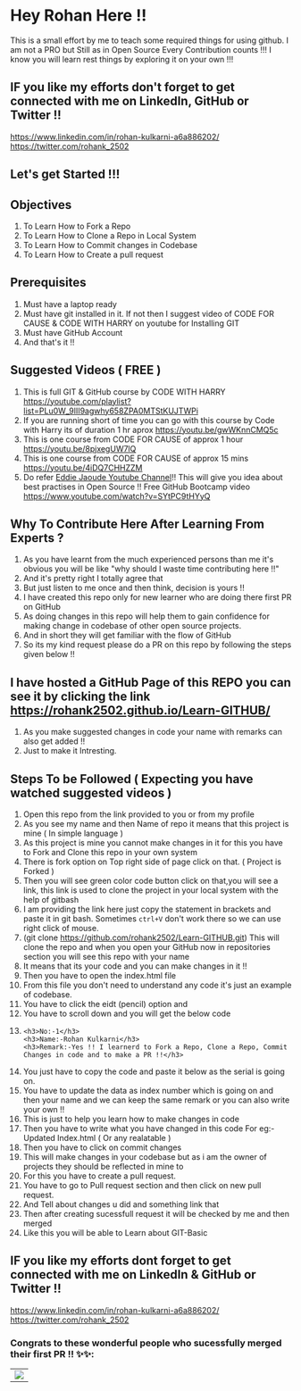 # Hey Rohan Here !!
  This is a small effort by me to teach some required things for using github.
  I am not a PRO but Still as in Open Source Every Contribution counts !!!
  I know you will learn rest things by exploring it on your own !!!
  
 ## IF you like my efforts don't forget to get connected with me on LinkedIn, GitHub or Twitter !!
 https://www.linkedin.com/in/rohan-kulkarni-a6a886202/<br>
 https://twitter.com/rohank_2502
 
## Let's get Started !!!

## Objectives 
1. To Learn How to Fork a Repo 
2. To Learn How to  Clone a Repo in Local System 
3. To Learn How to Commit changes in Codebase 
4. To Learn How to Create a pull request 

## Prerequisites 
1. Must have a laptop ready
2. Must have git installed in it. If not then I suggest video of CODE FOR CAUSE & CODE WITH HARRY on youtube  for Installing GIT
3. Must have GitHub Account 
4. And that's it !!

## Suggested Videos ( FREE ) 
1. This is full GIT & GitHub course by CODE WITH HARRY  https://youtube.com/playlist?list=PLu0W_9lII9agwhy658ZPA0MTStKUJTWPi   
2. If you are running short of time you can go with this course by Code with Harry its of duration 1 hr aprox https://youtu.be/gwWKnnCMQ5c   
3. This is one course from CODE FOR CAUSE of approx 1 hour https://youtu.be/8pjxegUW7lQ<br>
4. This is one course from CODE FOR CAUSE of approx 15 mins https://youtu.be/4iDQ7CHHZZM<br>
5. Do refer [Eddie Jaoude Youtube Channel](http://youtube.com/eddiejaoude)!! This will give you idea about best practises in Open Source !! Free GitHub Bootcamp video https://www.youtube.com/watch?v=SYtPC9tHYyQ

## Why To Contribute Here After Learning From Experts ?
1. As you have learnt from the much experienced persons than me it's obvious you will be like "why should I waste time contributing here !!"
2. And it's pretty right I totally agree that 
3. But just listen to me once and then think, decision is  yours !!
4. I have created this repo only for new learner who are doing there first PR on GitHub
5. As doing changes in this repo will help them to gain confidence for making change in codebase of other open source projects.
6. And in short  they will get familiar with the flow of GitHub
7. So its my kind request please do a PR on this repo by following the steps given below !!

## I have hosted a GitHub Page of this REPO you can see it by clicking the link <br>https://rohank2502.github.io/Learn-GITHUB/
1. As you make suggested changes in code your name with remarks can also get added !! 
2. Just to make it Intresting.

## Steps To be Followed ( Expecting you have  watched suggested videos )
1. Open this repo from the link provided to you or from my profile 
2. As you see my name and then Name of repo it means that this project is mine ( In simple language )
3. As this project is mine you  cannot make changes in it for this you have to Fork and Clone this repo in your own system 
4. There is fork option on Top right side of page click on that. ( Project is Forked )
5. Then you will see green color code button click on that,you will see a link, this link is used to clone the project in your local system with the help of gitbash
6. I am providing the link here just copy the statement in brackets and paste it in git bash. Sometimes `ctrl+V` don't work there  so we can use right click of mouse.
7. (git clone https://github.com/rohank2502/Learn-GITHUB.git) This will clone the repo and when you open your GitHub now in repositories section you will see this repo with your name 
8. It means that its your code and you can make changes in it !!
9. Then you have to open the index.html file 
10. From this file you don't need to understand any code it's just an example of codebase.
11. You have to click the eidt (pencil) option and 
12. You have to scroll down and you will get the below code 
13. 
        <h3>No:-1</h3>
        <h3>Name:-Rohan Kulkarni</h3> 
        <h3>Remark:-Yes !! I learnerd to Fork a Repo, Clone a Repo, Commit Changes in code and to make a PR !!</h3>
 13. You just have to copy the code and paste it below as the serial is going on.
 14. You have to update the data as index number which is going on and then your name and we can keep the same remark or you can also write your own !!
 15. This is just to help you learn how to make changes in code 
 16. Then you have to write what you have changed in this code For eg:- Updated Index.html ( Or any realatable )
 17. Then you have to click on commit changes 
 18. This will make changes in your codebase but as i am the owner of projects they should be reflected in mine to 
 19. For this you have to create a pull request.
 20. You have to go to Pull request section and then click on new pull request. 
 21. And Tell about changes u did and something link that 
 22. Then after creating sucessfull request it will be checked by me and then merged
 23. Like this you will be able to Learn about GIT-Basic 
 
 ## IF you like my efforts dont forget to get connected with me on LinkedIn & GitHub or Twitter !!
 https://www.linkedin.com/in/rohan-kulkarni-a6a886202/<br>
 https://twitter.com/rohank_2502
 
 
 
### Congrats to these wonderful people who sucessfully merged their first PR !! ✨✨:

<table>
	<tr>
		<td>
			<a href="https://github.com/ rohank2502 /
Learn-GITHUB/graphs/contributors">
  				<a href="https://github.com/rohank2502/Learn-GITHUB/graphs/contributors">
  <img src="https://contrib.rocks/image?repo=rohank2502/Learn-GITHUB" />
</a>
			</a>
		</td>
	</tr>
</table>
